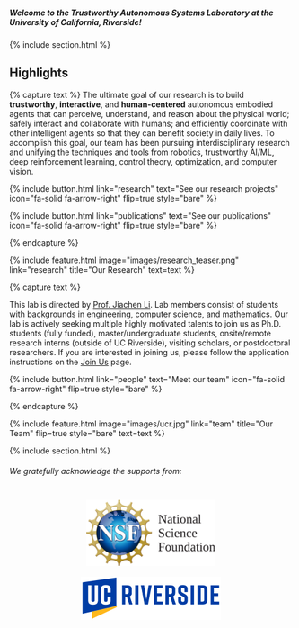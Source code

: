 ---
---

<!-- # We enhance Robotics and AI -->
##### Welcome to the Trustworthy Autonomous Systems Laboratory at the University of California, Riverside!
{% include section.html %}
## Highlights
{% capture text %}
The ultimate goal of our research is to build **trustworthy**, **interactive**, and **human-centered** autonomous embodied agents that can perceive, understand, and reason about the physical world; safely interact and collaborate with humans; and efficiently coordinate with other intelligent agents so that they can benefit society in daily lives. To accomplish this goal, our team has been pursuing interdisciplinary research and unifying the techniques and tools from robotics, trustworthy AI/ML, deep reinforcement learning, control theory, optimization, and computer vision.

{%
  include button.html
  link="research"
  text="See our research projects"
  icon="fa-solid fa-arrow-right"
  flip=true
  style="bare"
%}

{%
  include button.html
  link="publications"
  text="See our publications"
  icon="fa-solid fa-arrow-right"
  flip=true
  style="bare"
%}

{% endcapture %}

{%
  include feature.html
  image="images/research_teaser.png"
  link="research"
  title="Our Research"
  text=text
%}

{% capture text %}

This lab is directed by [Prof. Jiachen Li](https://profiles.ucr.edu/app/home/profile/jiachenl). Lab members consist of students with backgrounds in engineering, computer science, and mathematics. Our lab is actively seeking multiple highly motivated talents to join us as Ph.D. students (fully funded), master/undergraduate students, onsite/remote research interns (outside of UC Riverside), visiting scholars, or postdoctoral researchers. If you are interested in joining us, please follow the application instructions on the [Join Us](./join/) page.

{%
  include button.html
  link="people"
  text="Meet our team"
  icon="fa-solid fa-arrow-right"
  flip=true
  style="bare"
%}

{% endcapture %}

{%
  include feature.html
  image="images/ucr.jpg"
  link="team"
  title="Our Team"
  flip=true
  style="bare"
  text=text
%}

{% include section.html %}
###### We gratefully acknowledge the supports from:

<div style="text-align: center;">
  <img src="images/NSF.svg" alt="NSF" width="230px" style="display:inline-block; vertical-align: middle; padding-left: 20px; padding-right: 20px; padding-top: 10px; padding-bottom: 10px;">
  <img src="images/UCR.svg" alt="UCR" width="250px" style="display:inline-block; vertical-align: middle; padding-left: 20px; padding-right: 20px; padding-top: 10px; padding-bottom: 10px;">
</div>